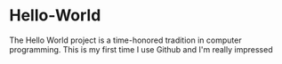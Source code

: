 # Hello-World
The Hello World project is a time-honored tradition in computer programming.
This is my first time I use Github and I'm really        impressed

